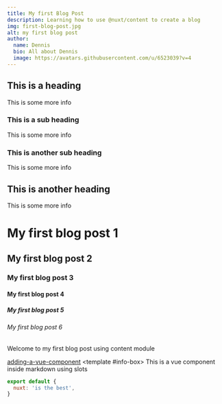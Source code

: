 ```yaml
---
title: My first Blog Post
description: Learning how to use @nuxt/content to create a blog
img: first-blog-post.jpg
alt: my first blog post
author:
  name: Dennis
  bio: All about Dennis
  image: https://avatars.githubusercontent.com/u/6523039?v=4
---
```


## This is a heading

This is some more info

### This is a sub heading

This is some more info

### This is another sub heading

This is some more info

## This is another heading

This is some more info

# My first blog post 1

## My first blog post 2

### My first blog post 3

#### My first blog post 4

##### My first blog post 5

###### My first blog post 6

Welcome to my first blog post using content module

[adding-a-vue-component](https://nuxtjs.org/tutorials/creating-blog-with-nuxt-content/#adding-a-vue-component)
<author :author="author"></author>
<info-box>
<template #info-box>
This is a vue component inside markdown using slots
</template>
</info-box>

```javascript
export default {
  nuxt: 'is the best',
}
```
